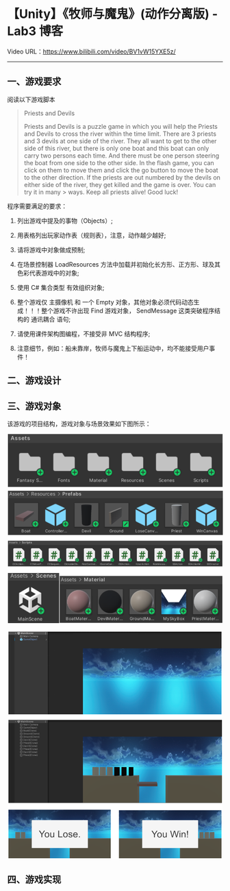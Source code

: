 # 【Unity】《牧师与魔鬼》(动作分离版) - Lab3 博客 

Video URL：https://www.bilibili.com/video/BV1vW15YXE5z/

---

## 一、游戏要求 

阅读以下游戏脚本

>Priests and Devils
>
>Priests and Devils is a puzzle game in which you will help the Priests and Devils to cross the river within the time limit. There are 3 priests and 3 devils at one side of the river. They all want to get to the other side of this river, but there is only one boat and this boat can only carry two persons each time. And there must be one person steering the boat from one side to the other side. In the flash game, you can click on them to move them and click the go button to move the boat to the other direction. If the priests are out numbered by the devils on either side of the river, they get killed and the game is over. You can try it in many > ways. Keep all priests alive! Good luck!

程序需要满足的要求：

1. 列出游戏中提及的事物（Objects）;

2. 用表格列出玩家动作表（规则表），注意，动作越少越好;
  
3. 请将游戏中对象做成预制;
 
4. 在场景控制器 LoadResources 方法中加载并初始化长方形、正方形、球及其色彩代表游戏中的对象;
   
5. 使用 C# 集合类型 有效组织对象;
   
6. 整个游戏仅 主摄像机 和 一个 Empty 对象，其他对象必须代码动态生成！！！整个游戏不许出现 Find 游戏对象， SendMessage 这类突破程序结构的 通讯耦合 语句;

7. 请使用课件架构图编程，不接受非 MVC 结构程序;

8. 注意细节，例如：船未靠岸，牧师与魔鬼上下船运动中，均不能接受用户事件！

## 二、游戏设计 



## 三、游戏对象 

该游戏的项目结构，游戏对象与场景效果如下图所示： 

![Image](./word/media/image1.png)

![Image](./word/media/image2.png)

## 四、游戏实现 
